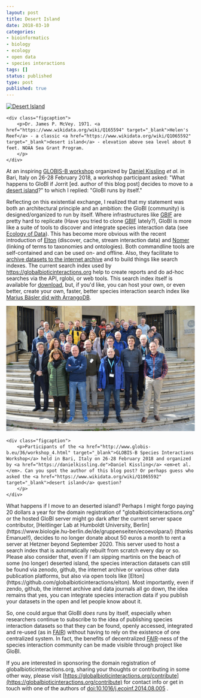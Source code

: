```yaml
---
layout: post
title: Desert Island
date: 2018-03-10
categories:
- bioinformatics
- biology
- ecology
- open data
- species interactions
tags: []
status: published
type: post
published: true
---
```



<div class="figure figure-globi left"><a href="https://www.wikidata.org/wiki/Q1065592" target="_blank"><img
        src="https://upload.wikimedia.org/wikipedia/commons/thumb/d/d3/Desertisland.jpg/800px-Desertisland.jpg" alt="Desert Island"/></a>

    <div class="figcaption">
        <p>Dr. James P. McVey. 1971. <a href="https://www.wikidata.org/wiki/Q165594" target="_blank">Helen's Reef</a> - a classic <a href="https://www.wikidata.org/wiki/Q1065592" target="_blank">desert island</a> - elevation above sea level about 8 feet. NOAA Sea Grant Program. 
        </p>
    </div>
</div>

At an inspiring [GLOBIS-B workshop](http://www.globis-b.eu/36/workshop_4.html) organized by [Daniel Kissling](https://www.danielkissling.de) _et al._ in Bari, Italy on 26-28 February 2018, a workshop participant asked: "What happens to GloBI if Jorrit [ed. author of this blog post] decides to move to a [desert island](https://www.wikidata.org/wiki/Q1065592)?" to which I replied: "GloBI runs by itself."


Reflecting on this existential exchange, I realized that my statement was both an architectural principle and an ambition: the GloBI (community) is designed/organized to run by itself. Where infrastructures like [GBIF](https://gbif.org) are pretty hard to replicate (Have you tried to clone [GBIF](https://gbif.org) lately?), GloBI is more like a suite of tools to discover and integrate species interaction data (see [Ecology of Data](/2016/02/08/ecology-of-data/)). This has become more obvious with the recent introduction of [Elton](https://github.com/globalbioticinteractions/elton) (discover, cache, stream interaction data) and [Nomer](https://github.com/globalbioticinteractions/nomer) (linking of terms to taxonomies and ontologies). Both commandline tools are self-contained and can be used on- and offline. Also, they facilitate to [archive datasets to the internet archive](https://github.com/globalbioticinteractions/elton-archive) and to build things like search indexes. The current search index used by https://globalbioticinteractions.org help to create reports and do ad-hoc searches via the API, rglobi, or web tools. This search index itself is available for [download](https://globalbioticinteractions.org/data), but, if you'd like, you can host your own, or even better, create your own, faster, better species interaction search index like [Marius Bäsler did with ArrangoDB](https://www.arangodb.com/arangodb-graph-to-cytoscape/). 

<div class="figure figure-globi right"><a href="/assets/globis-b-2018.jpg" target="_blank"><img
        src="/assets/globis-b-2018.jpg" alt="GLOBIS-B Workshop Bari, Italy 26-28 Feb 2018"/></a>

    <div class="figcaption">
        <p>Participants of the <a href="http://www.globis-b.eu/36/workshop_4.html" target="_blank">GLOBIS-B Species Interactions Workshop</a> held in Bari, Italy on 26-28 February 2018 and organized by <a href="https://danielkissling.de">Daniel Kissling</a> <em>et al.</em>. Can you spot the author of this blog post? Or perhaps guess who asked the <a href="https://www.wikidata.org/wiki/Q1065592" target="_blank">desert island</a> question?
        </p>
    </div>
</div>
What happens if I move to an deserted island? Perhaps I might forgo paying 20 dollars a year for the domain registration of "globalbioticinteractions.org" or the hosted GloBI server might go dark after the current server space contributor, [Heitlinger Lab at Humboldt University, Berlin](https://www.biologie.hu-berlin.de/de/gruppenseiten/ecoevolpara/) (thanks Emanuel!), decides to no longer donate about 50 euros a month to rent a server at Hetzner beyond September 2020. This server used to host a search index that is automatically rebuilt from scratch every day or so. Please also consider that, even if I am sipping martinis on the beach of some (no longer) deserted island, the species interaction datasets can still be found via zenodo, github, the internet archive or various other data publication platforms, but also via open tools like [Elton](https://github.com/globalbioticinteractions/elton). Most importantly, even if zendo, github, the internet archive and data journals all go down, the idea remains that yes, you can integrate species interaction data if you publish your datasets in the open and let people know about it.

So, one could argue that GloBI _does_ runs by itself, especially when researchers continue to subscribe to the idea of publishing species interaction datasets so that they can be found, openly accessed, integrated and re-used (as in [FAIR](https://www.force11.org/fairprinciples)) without having to rely on the existence of one centralized system. In fact, the benefits of decentralized [FAIR](https://www.force11.org/fairprinciples)-ness of the species interaction community can be made visible through project like GloBI.

If you are interested in sponsoring the domain registration of globalbioticinteractions.org, sharing your thoughts or contributing in some other way, please visit [https://globalbioticinteractions.org/contribute](https://globalbioticinteractions.org/contribute) for contact info or get in touch with one of the authors of [doi:10.1016/j.ecoinf.2014.08.005](https://doi.org/10.1016/j.ecoinf.2014.08.005) .
